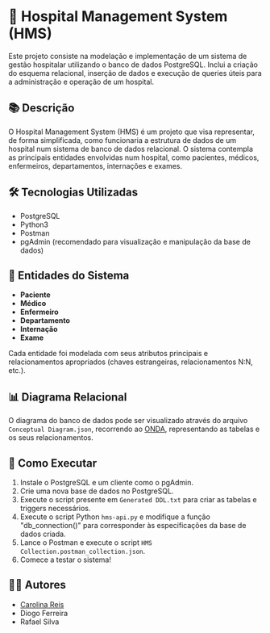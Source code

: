 # 🏥 Hospital Management System (HMS)

Este projeto consiste na modelação e implementação de um sistema de gestão hospitalar utilizando o banco de dados PostgreSQL. Inclui a criação do esquema relacional, inserção de dados e execução de queries úteis para a administração e operação de um hospital.

## 📚 Descrição

O Hospital Management System (HMS) é um projeto que visa representar, de forma simplificada, como funcionaria a estrutura de dados de um hospital num sistema de banco de dados relacional. O sistema contempla as principais entidades envolvidas num hospital, como pacientes, médicos, enfermeiros, departamentos, internações e exames.

## 🛠️ Tecnologias Utilizadas

- PostgreSQL
- Python3
- Postman
- pgAdmin (recomendado para visualização e manipulação da base de dados)

## 🧱 Entidades do Sistema

- **Paciente**
- **Médico**
- **Enfermeiro**
- **Departamento**
- **Internação**
- **Exame**

Cada entidade foi modelada com seus atributos principais e relacionamentos apropriados (chaves estrangeiras, relacionamentos N:N, etc.).

## 📊 Diagrama Relacional

O diagrama do banco de dados pode ser visualizado através do arquivo `Conceptual Diagram.json`, recorrendo ao [ONDA](https://onda.dei.uc.pt/v4/), representando as tabelas e os seus relacionamentos.

## 🚀 Como Executar

1. Instale o PostgreSQL e um cliente como o pgAdmin.
2. Crie uma nova base de dados no PostgreSQL.
3. Execute o script presente em `Generated DDL.txt` para criar as tabelas e triggers necessários.
4. Execute o script Python `hms-api.py` e modifique a função "db_connection()" para corresponder às especificações da base de dados criada.
5. Lance o Postman e execute o script `HMS Collection.postman_collection.json`.
6. Comece a testar o sistema!

## 👩‍💻 Autores

- [Carolina Reis](https://github.com/luanacarolinareis)
- Diogo Ferreira
- Rafael Silva
